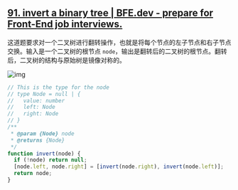 ## [91. invert a binary tree | BFE.dev - prepare for Front-End job interviews.](https://bigfrontend.dev/problem/invert-a-binary-tree)

这道题要求对一个二叉树进行翻转操作，也就是将每个节点的左子节点和右子节点交换。输入是一个二叉树的根节点 `node`，输出是翻转后的二叉树的根节点。翻转后，二叉树的结构与原始树是镜像对称的。

![img](https://cdn.bfe.dev/bfe/img/12BVC9SRg5VfcADGpAjNN6ONgh8BlrDC_1068x546_1597951636139.png)

<audio src="C:\Users\10691\Downloads\这道题要求对一个二叉树进行翻转.mp3"></audio>

```js
// This is the type for the node
// type Node = null | {
//   value: number
//   left: Node
//   right: Node
// }
/**
 * @param {Node} node
 * @returns {Node}
 */
function invert(node) {
  if (!node) return null;
  [node.left, node.right] = [invert(node.right), invert(node.left)];
  return node;
}
```

<audio src="C:\Users\10691\Downloads\解题方案使用递归的方式来实现翻.mp3"></audio>